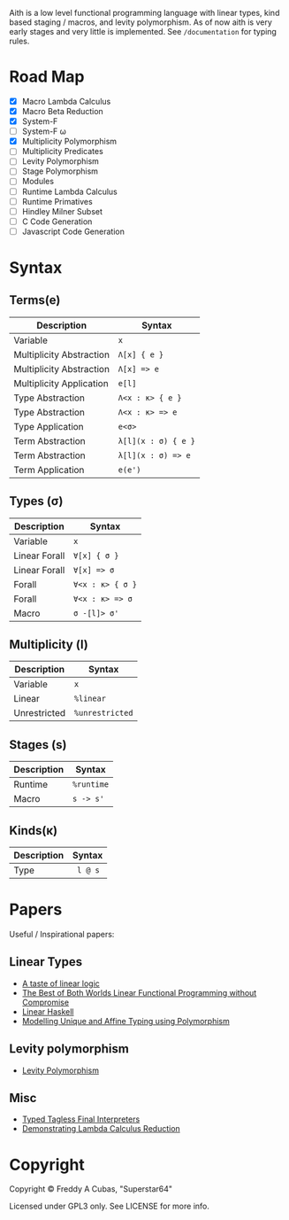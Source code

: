 
Aith is a low level functional programming language with linear types, kind based staging / macros, and levity polymorphism.
As of now aith is very early stages and very little is implemented.
See ``/documentation`` for typing rules.

# Road Map

* [x] Macro Lambda Calculus
* [x] Macro Beta Reduction
* [x] System-F
* [ ] System-F ω
* [x] Multiplicity Polymorphism
* [ ] Multiplicity Predicates
* [ ] Levity Polymorphism
* [ ] Stage Polymorphism
* [ ] Modules
* [ ] Runtime Lambda Calculus
* [ ] Runtime Primatives
* [ ] Hindley Milner Subset
* [ ] C Code Generation
* [ ] Javascript Code Generation

# Syntax
## Terms(e)
| Description | Syntax |
|-|-|
| Variable | ``x`` |
| Multiplicity Abstraction | ``Λ[x] { e } `` |
| Multiplicity Abstraction | ``Λ[x] => e `` |
| Multiplicity Application | ``e[l]``
| Type Abstraction | ``Λ<x : κ> { e }`` |
| Type Abstraction | ``Λ<x : κ> => e`` |
| Type Application | ``e<σ>`` |
| Term Abstraction | ``λ[l](x : σ) { e }``|
| Term Abstraction | ``λ[l](x : σ) => e ``|
| Term Application | ``e(e')``|

## Types (σ)
| Description | Syntax |
|-|-|
| Variable | ``x`` |
| Linear Forall | ``∀[x] { σ }`` |
| Linear Forall | ``∀[x] => σ`` |
| Forall | ``∀<x : κ> { σ }`` |
| Forall | ``∀<x : κ> => σ`` |
| Macro | ``σ -[l]> σ'``|

## Multiplicity (l) 
| Description | Syntax |
|-|-|
| Variable | ``x`` |
| Linear | ``%linear`` |
| Unrestricted | ``%unrestricted`` |

## Stages (s)
| Description | Syntax |
|-|-|
| Runtime | ``%runtime`` |
| Macro | ``s -> s'`` |

## Kinds(κ)
| Description | Syntax |
|-|-|
| Type | `` l @ s`` |

# Papers
Useful / Inspirational papers:

## Linear Types
* [A taste of linear logic](https://homepages.inf.ed.ac.uk/wadler/papers/lineartaste/lineartaste-revised.pdf)
* [The Best of Both Worlds Linear Functional Programming without Compromise](https://jgbm.github.io/pubs/morris-icfp2016-linearity-extended.pdf)
* [Linear Haskell](https://arxiv.org/pdf/1710.09756.pdf)
* [Modelling Unique and Affine Typing using Polymorphism](http://www.edsko.net/pubs/modelling-unique-and-affine.pdf)
## Levity polymorphism
* [Levity Polymorphism](https://www.microsoft.com/en-us/research/wp-content/uploads/2016/11/levity-pldi17.pdf)
## Misc
* [Typed Tagless Final Interpreters](http://okmij.org/ftp/tagless-final/index.html)
* [Demonstrating Lambda Calculus Reduction](https://www.cs.cornell.edu/courses/cs6110/2014sp/Handouts/Sestoft.pdf)

# Copyright
Copyright © Freddy A Cubas, "Superstar64"

Licensed under GPL3 only. See LICENSE for more info.
